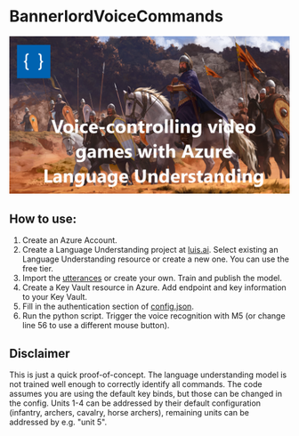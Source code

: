 # BannerlordVoiceCommands

![banner image](thumb.png)

## How to use:
1. Create an Azure Account.
1. Create a Language Understanding project at [luis.ai](https://www.luis.ai/). Select existing an Language Understanding resource or create a new one. You can use the free tier.
1. Import the [utterances](bannerlord-voice-commands.lu) or create your own. Train and publish the model.
1. Create a Key Vault resource in Azure. Add endpoint and key information to your Key Vault.
1. Fill in the authentication section of [config.json](config.json).
1. Run the python script. Trigger the voice recognition with M5 (or change line 56 to use a different mouse button).

## Disclaimer
This is just a quick proof-of-concept. The language understanding model is not trained well enough to correctly identify all commands. The code assumes you are using the default key binds, but those can be changed in the config. Units 1-4 can be addressed by their default configuration (infantry, archers, cavalry, horse archers), remaining units can be addressed by e.g. "unit 5".
